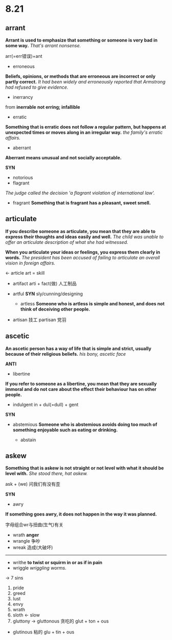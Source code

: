 # 8.21

## arrant
**Arrant is used to emphasize that something or someone is very bad in some way.**
_That's arrant nonsense._

arr(=err错误)+ant

* erroneous

**Beliefs, opinions, or methods that are erroneous are incorrect or only partly correct.**
_It had been widely and erroneously reported that Armstrong had refused to give evidence._

* inerrancy

from **inerrable** **not erring; infallible**

* erratic

**Something that is erratic does not follow a regular pattern, but happens at unexpected times or moves along in an irregular way.**
_the family's erratic affairs._

* aberrant

**Aberrant means unusual and not socially acceptable.**

**SYN**

* notorious
* flagrant

_The judge called the decision 'a flagrant violation of international law'._

  * fragrant **Something that is fragrant has a pleasant, sweet smell.**

## articulate

**If you describe someone as articulate, you mean that they are able to express their thoughts and ideas easily and well.**
_The child was unable to offer an articulate description of what she had witnessed._

**When you articulate your ideas or feelings, you express them clearly in words.**
_The president has been accused of failing to articulate an overall vision in foreign affairs._

<- article  art = skill

* artifact  arti + fact(做) 人工制品
* artful **SYN** sly/cunning/designing
  * artless **Someone who is artless is simple and honest, and does not think of deceiving other people.**

* artisan 技工 partisan 党羽

## ascetic

**An ascetic person has a way of life that is simple and strict, usually because of their religious beliefs.** 
_his bony, ascetic face_

**ANTI**

* libertine

**If you refer to someone as a libertine, you mean that they are sexually immoral and do not care about the effect their behaviour has on other people.**

* indulgent  in + dul(=dull) + gent

**SYN**

* abstemious
**Someone who is abstemious avoids doing too much of something enjoyable such as eating or drinking.**

  * abstain

## askew

**Something that is askew is not straight or not level with what it should be level with.**
_She stood there, hat askew._

ask + (we) 问我们有没有歪

**SYN** 

* awry

**If something goes awry, it does not happen in the way it was planned.**

字母组合wr与扭曲(生气)有关

  * wrath **anger**
  * wrangle 争吵
  * wreak 造成(大破坏)

---

  * writhe **to twist or squirm in or as if in pain**
  * wriggle  _wriggling worms._

-> 7 sins
1. pride
2. greed
3. lust
4. envy
5. wrath
6. sloth <- slow
7. gluttony -> gluttonous 贪吃的 glut + ton + ous
  * glutinous  粘的 glu + tin + ous

